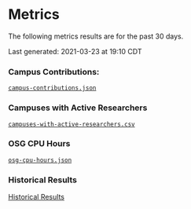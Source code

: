 Metrics
=======

The following metrics results are for the past 30 days.

Last generated: 2021-03-23 at 19:10 CDT

### Campus Contributions:

[`campus-contributions.json`](campus-contributions.json)

### Campuses with Active Researchers

[`campuses-with-active-researchers.csv`](campuses-with-active-researchers.csv)

### OSG CPU Hours

[`osg-cpu-hours.json`](osg-cpu-hours.json)

### Historical Results

[Historical Results](historical-results)